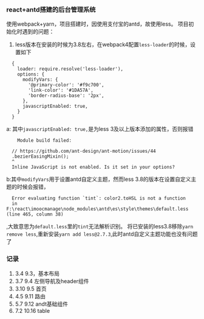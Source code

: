 ### react+antd搭建的后台管理系统
使用webpack+yarn，项目搭建时，因使用支付宝的antd，故使用less。
项目初始化时遇到的问题：
1. less版本在安装的时候为3.8左右，在webpack4配置`less-loader`的时候，设置如下
```
  {
    loader: require.resolve('less-loader'),
    options: { 
      modifyVars: {
        '@primary-color': '#f9c700',
        'link-color': '#1DA57A',
        'border-radius-base': '2px',
      },
      javascriptEnabled: true,
    }
  }
```

a: 其中`javascriptEnabled: true,`是为less 3及以上版本添加的属性，否则报错
```
    Module build failed:

  // https://github.com/ant-design/ant-motion/issues/44
  .bezierEasingMixin();
  ^
  Inline JavaScript is not enabled. Is it set in your options?
```
b:其中`modifyVars`用于设置antd自定义主题，然而less 3.8的版本在设置自定义主题的时候会报错，
```
  Error evaluating function `tint`: color2.toHSL is not a function
  in F:\react\imoocmanage\node_modules\antd\es\style\themes\default.less (line 465, column 38)
```
,大致意思为`default.less`里的`tint`无法解析识别。
将已安装的less3.8移除`yarn remove less`,重新安装`yarn add less@2.7.3`,此时antd自定义主题功能也没有问题了

### 记录
1. 3.4 9.3，基本布局
2. 3.7 9.4 左侧导航及header组件
3. 3.10 9.5 首页
4. 4.5 9.11 路由
5. 5.7 9.12 andt基础组件
6. 7.2 10.16 table